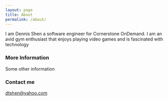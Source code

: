 ```yaml
---
layout: page
title: About
permalink: /about/
---
```


I am Dennis Shen a software engineer for Cornerstone OnDemand.
I am an avid gym enthusiast that enjoys playing video games and is fascinated with technology

### More Information

Some other information

### Contact me

[dtshen@yahoo.com](mailto:dtshen@yahoo.com)
